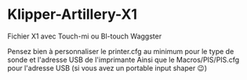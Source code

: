 # Klipper-Artillery-X1
Fichier X1 avec Touch-mi ou Bl-touch Waggster

Pensez bien à personnaliser le printer.cfg au minimum pour le type de sonde et l'adresse USB de l'imprimante
Ainsi que le Macros/PIS/PIS.cfg pour l'adresse USB (si vous avez un portable input shaper 😉)
